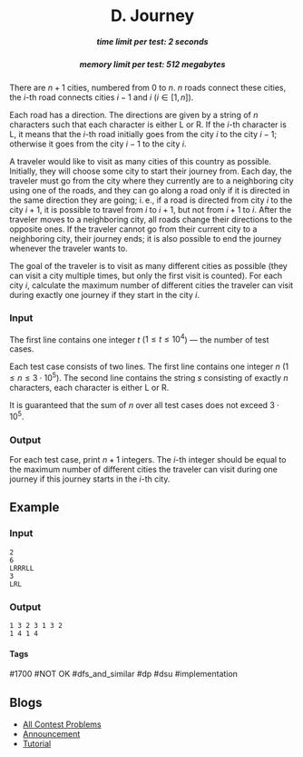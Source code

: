 <h1 style='text-align: center;'> D. Journey</h1>

<h5 style='text-align: center;'>time limit per test: 2 seconds</h5>
<h5 style='text-align: center;'>memory limit per test: 512 megabytes</h5>

There are $n + 1$ cities, numbered from $0$ to $n$. $n$ roads connect these cities, the $i$-th road connects cities $i - 1$ and $i$ ($i \in [1, n]$).

Each road has a direction. The directions are given by a string of $n$ characters such that each character is either L or R. If the $i$-th character is L, it means that the $i$-th road initially goes from the city $i$ to the city $i - 1$; otherwise it goes from the city $i - 1$ to the city $i$.

A traveler would like to visit as many cities of this country as possible. Initially, they will choose some city to start their journey from. Each day, the traveler must go from the city where they currently are to a neighboring city using one of the roads, and they can go along a road only if it is directed in the same direction they are going; i. e., if a road is directed from city $i$ to the city $i + 1$, it is possible to travel from $i$ to $i + 1$, but not from $i + 1$ to $i$. After the traveler moves to a neighboring city, all roads change their directions to the opposite ones. If the traveler cannot go from their current city to a neighboring city, their journey ends; it is also possible to end the journey whenever the traveler wants to.

The goal of the traveler is to visit as many different cities as possible (they can visit a city multiple times, but only the first visit is counted). For each city $i$, calculate the maximum number of different cities the traveler can visit during exactly one journey if they start in the city $i$. 

### Input

The first line contains one integer $t$ ($1 \le t \le 10^4$) — the number of test cases.

Each test case consists of two lines. The first line contains one integer $n$ ($1 \le n \le 3 \cdot 10^5$). The second line contains the string $s$ consisting of exactly $n$ characters, each character is either L or R.

It is guaranteed that the sum of $n$ over all test cases does not exceed $3 \cdot 10^5$.

### Output

For each test case, print $n + 1$ integers. The $i$-th integer should be equal to the maximum number of different cities the traveler can visit during one journey if this journey starts in the $i$-th city.

## Example

### Input


```text
2
6
LRRRLL
3
LRL
```
### Output


```text
1 3 2 3 1 3 2
1 4 1 4
```


#### Tags 

#1700 #NOT OK #dfs_and_similar #dp #dsu #implementation 

## Blogs
- [All Contest Problems](../Educational_Codeforces_Round_103_(Rated_for_Div._2).md)
- [Announcement](../blogs/Announcement.md)
- [Tutorial](../blogs/Tutorial.md)
